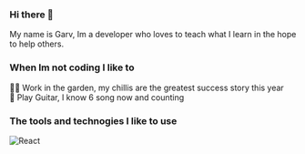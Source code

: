 ### Hi there 👋

My name is Garv, Im a developer who loves to teach what I learn in the hope to help others.

### When Im not coding I like to

:farmer: Work in the garden, my chillis are the greatest success story this year <br>
:guitar: Play Guitar, I know 6 song now and counting


### The tools and technogies I like to use

![React](https://img.shields.io/badge/-React-black?style=flat-square&logo=react)



<!--
**notnotnerdy/notnotnerdy** is a ✨ _special_ ✨ repository because its `README.md` (this file) appears on your GitHub profile.

Here are some ideas to get you started:

- 🔭 I’m currently working on ...
- 🌱 I’m currently learning ...
- 👯 I’m looking to collaborate on ...
- 🤔 I’m looking for help with ...
- 💬 Ask me about ...
- 📫 How to reach me: ...
- 😄 Pronouns: ...
- ⚡ Fun fact: ...
-->
